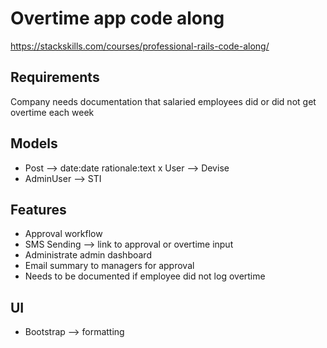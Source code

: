 # Overtime app code along

<https://stackskills.com/courses/professional-rails-code-along/>

## Requirements

Company needs documentation that salaried employees did or did not get overtime
each week

## Models

- Post --> date:date rationale:text
x User --> Devise
- AdminUser --> STI

## Features

* Approval workflow
* SMS Sending --> link to approval or overtime input
* Administrate admin dashboard
* Email summary to managers for approval
* Needs to be documented if employee did not log overtime

## UI

* Bootstrap --> formatting
